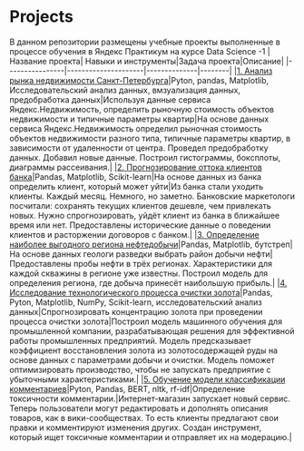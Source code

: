 # Projects
В данном репозитории размещены учебные проекты выполненные в процессе обучения в Яндекс Практикум на курсе Data Science -1
|Название проекта| Навыки и инструменты|Задача проекта|Описание|
|----------------|---------------------|--------------|--------|
|[1. Анализ рынка недвижимости Санкт-Петербурга](https://github.com/PegushinD/YandexPracticum/tree/main/1%20Realty%20market)|Pyton, pandas, Matplotlib, Исследовательский анализ данных, вмзуализация данных, предобработка данных|Используя данные сервиса Яндекс.Недвижимость, определить рыночную стоимость объектов недвижимости и типичные параметры квартир|На основе данных сервиса Яндекс.Недвижимость определил рыночная стоимость объектов недвижимости разного типа, типичные параметры квартир, в зависимости от удаленности от центра. Проведел предобработку данных. Добавил новые данные. Построил гистограммы, боксплоты, диаграммы рассеивания.|
|[2. Прогнозирование оттока клиентов банка](https://github.com/PegushinD/YandexPracticum/tree/main/2%20Bank%20customers)|Pandas, Matplotlib, Scikit-learn|На основе данных из банка определить клиент, который может уйти|Из банка стали уходить клиенты. Каждый месяц. Немного, но заметно. Банковские маркетологи посчитали: сохранять текущих клиентов дешевле, чем привлекать новых. Нужно спрогнозировать, уйдёт клиент из банка в ближайшее время или нет. Предоставлены исторические данные о поведении клиентов и расторжении договоров с банком.|
|[3. Определение наиболее выгодного региона нефтедобычи](https://github.com/PegushinD/YandexPracticum/tree/main/3%20Oil%20wells)|Pandas, Matplotlib, бутстреп|На основе данных геологи разведки выбрать район добычи нефти| Предоставлены пробы нефти в трёх регионах. Характеристики для каждой скважины в регионе уже известны. Построил модель для определения региона, где добыча принесёт наибольшую прибыль.|
|[4. Исследование технологического процесса очистки золота](https://github.com/PegushinD/YandexPracticum/tree/main/4%20Gold%20recovery)|Pandas, Pyton, Matplotlib, NumPy, Scikit-learn, исследовательский анализ данных|Спрогнозировать концентрацию золота при проведении процесса очистки золота|Построил модель машинного обучения для промышленной компании, разрабатывающая решения для эффективной работы промышленных предприятий. Модель предсказывает коэффициент восстановления золота из золотосодержащей руды на основе данных с параметрами добычи и очистки. Модель поможет оптимизировать производство, чтобы не запускать предприятие с убыточными характеристиками.|
|[5. Обучение модели классификации комментариев](https://github.com/PegushinD/YandexPracticum/tree/main/5%20Comments)|Pyton, Pandas, BERT, nltk, rf-idf|Определение токсичности комментарии.|Интернет-магазин запускает новый сервис. Теперь пользователи могут редактировать и дополнять описания товаров, как в вики-сообществах. То есть клиенты предлагают свои правки и комментируют изменения других. Создан инструмент, который ищет токсичные комментарии и отправляет их на модерацию.|
